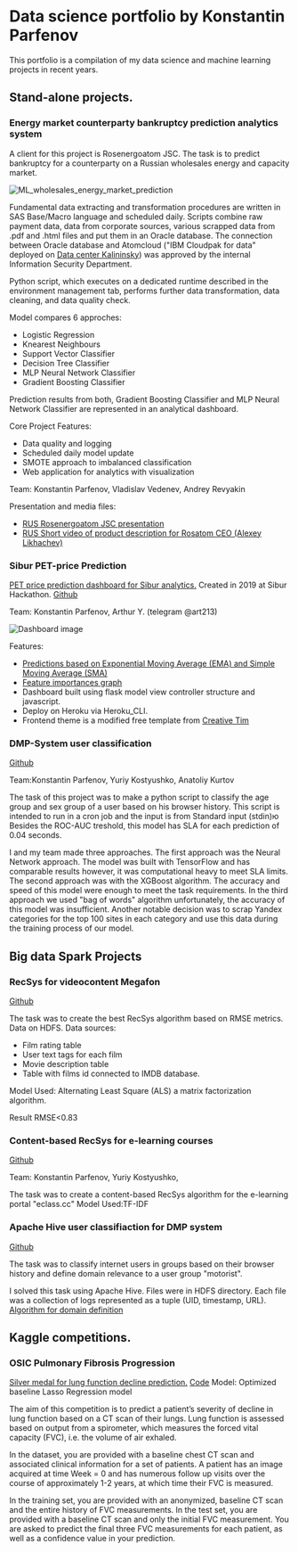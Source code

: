 # Data science portfolio by Konstantin Parfenov

This portfolio is a compilation of my data science and machine learning projects in recent years.

## Stand-alone projects.
### Energy market counterparty bankruptcy prediction analytics system 
A client for this project is Rosenergoatom JSC. The task is to predict bankruptcy for a counterparty on a Russian wholesales energy and capacity market. 

![ML_wholesales_energy_market_prediction](https://user-images.githubusercontent.com/6107160/123590996-25236200-d7f4-11eb-9edb-fb3d6d3800fe.gif)

Fundamental data extracting and transformation procedures are written in SAS Base/Macro language and scheduled daily. Scripts combine raw payment data, data from corporate sources, various scrapped data from .pdf and .html files and put them in an Oracle database. The connection between Oracle database and Atomcloud ("IBM Cloudpak for data" deployed on [Data center Kalininsky](https://www.rosenergoatom.ru/stations_projects/opornyy-tsod/)) was approved by the internal Information Security Department.

Python script, which executes on a dedicated runtime described in the environment management tab, performs further data transformation, data cleaning, and data quality check. 

Model compares 6 approches:
* Logistic Regression
* Knearest Neighbours
* Support Vector Classifier
* Decision Tree Classifier
* MLP Neural Network Classifier
* Gradient Boosting Classifier

Prediction results from both, Gradient Boosting Classifier and MLP Neural Network Classifier are represented in an analytical dashboard. 

Core Project Features:
* Data quality and logging
* Scheduled daily model update
* SMOTE approach to imbalanced classification
* Web application for analytics with visualization

Team: Konstantin Parfenov, Vladislav Vedenev, Andrey Revyakin

Presentation and media files:
* [RUS Rosenergoatom JSC presentation](https://github.com/Konstantin-Parfenov/Konstantin-Parfenov.github.io/files/6722061/_._.pptx)
* [RUS Short video of product description for Rosatom CEO (Alexey Likhachev)](https://user-images.githubusercontent.com/6107160/123541038-e5547000-d74a-11eb-9464-9e36329f4a12.mp4)

### Sibur PET-price Prediction
[PET price prediction dashboard for Sibur analytics.](https://siburdashboard.herokuapp.com/#)  Created in 2019 at Sibur Hackathon. 
[Github](https://github.com/Konstantin-Parfenov/Sibur_dashboard)

Team: Konstantin Parfenov, Arthur Y. (telegram @art213)

![Dashboard image](https://user-images.githubusercontent.com/6107160/123554092-266a7580-d787-11eb-9ede-6b09d4d6df0a.jpg)

Features:
* [Predictions based on Exponential Moving Average (EMA) and Simple Moving Average (SMA)](https://siburdashboard.herokuapp.com/forecast_chart/EMA)
* [Feature importances graph](https://siburdashboard.herokuapp.com/forecast_pie)
* Dashboard built using flask model view controller structure and javascript.
* Deploy on Heroku via Heroku_CLI.
* Frontend theme is a modified free template from [Creative Tim](https://www.creative-tim.com/)

### DMP-System user classification
[Github](https://github.com/Konstantin-Parfenov/DMP_sys_prediction)

Team:Konstantin Parfenov, Yuriy Kostyushko, Anatoliy Kurtov

The task of this project was to make a python script to classify the age group and sex group of a user based on his browser history. This script is intended to run in a cron job and the input is from Standard input (stdin)ю
Besides the ROC-AUC treshold, this model has SLA for each prediction of 0.04 seconds.

I and my team made three approaches. The first approach was the Neural Network approach. The model was built with TensorFlow and has comparable results however, it was computational heavy to meet SLA limits. The second approach was with the XGBoost algorithm. The accuracy and speed of this model were enough to meet the task requirements. In the third approach we used "bag of words" algorithm unfortunately, the accuracy of this model was insufficient. Another notable decision was to scrap Yandex categories for the top 100 sites in each category and use this data during the training process of our model. 

## Big data Spark Projects

### RecSys for videocontent Megafon

[Github](https://github.com/Konstantin-Parfenov/RMSE_rec_sys/blob/main/Rec_sys.ipynb)

The task was to create the best RecSys algorithm based on RMSE metrics. 
Data on HDFS.
Data sources:
* Film rating table
* User text tags for each film
* Movie description table
* Table with films id connected to IMDB database.

Model Used: Alternating Least Square (ALS) a matrix factorization algorithm.

Result RMSE<0.83

### Content-based RecSys for e-learning courses 
[Github](https://github.com/Konstantin-Parfenov/e_learning_recsys)

Team: Konstantin Parfenov, Yuriy Kostyushko, 

The task was to create a content-based RecSys algorithm for the e-learning portal "eclass.cc" 
Model Used:TF-IDF 

### Apache Hive user classifiaction for DMP system
[Github](https://github.com/Konstantin-Parfenov/Apach_Hive_user_classifiaction)

The task was to classify internet users in groups based on their browser history and define domain relevance to a user group "motorist". 

I solved this task using Apache Hive. Files were in HDFS directory. Each file was a collection of logs represented as a tuple (UID, timestamp, URL).
[Algorithm for domain definition](https://en.wikipedia.org/wiki/Bit_array)



## Kaggle competitions.
### OSIC Pulmonary Fibrosis Progression
[Silver medal for lung function decline prediction.](https://www.kaggle.com/c/osic-pulmonary-fibrosis-progression/leaderboard)
[Code](https://www.kaggle.com/konstantinparfenov/lasso-baseline?scriptVersionId=38441312)
Model: Optimized baseline Lasso Regression model

The aim of this competition is to predict a patient’s severity of decline in lung function based on a CT scan of their lungs. Lung function is assessed based on output from a spirometer, which measures the forced vital capacity (FVC), i.e. the volume of air exhaled.

In the dataset, you are provided with a baseline chest CT scan and associated clinical information for a set of patients. A patient has an image acquired at time Week = 0 and has numerous follow up visits over the course of approximately 1-2 years, at which time their FVC is measured.

In the training set, you are provided with an anonymized, baseline CT scan and the entire history of FVC measurements.
In the test set, you are provided with a baseline CT scan and only the initial FVC measurement. You are asked to predict the final three FVC measurements for each patient, as well as a confidence value in your prediction.









